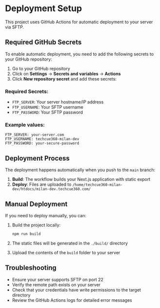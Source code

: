 # Deployment Setup

This project uses GitHub Actions for automatic deployment to your server via SFTP.

## Required GitHub Secrets

To enable automatic deployment, you need to add the following secrets to your GitHub repository:

1. Go to your GitHub repository
2. Click on **Settings** → **Secrets and variables** → **Actions**
3. Click **New repository secret** and add these secrets:

### Required Secrets:

- `FTP_SERVER`: Your server hostname/IP address
- `FTP_USERNAME`: Your SFTP username  
- `FTP_PASSWORD`: Your SFTP password

### Example values:
```
FTP_SERVER: your-server.com
FTP_USERNAME: techcue360-milan-dev
FTP_PASSWORD: your-secure-password
```

## Deployment Process

The deployment happens automatically when you push to the `main` branch:

1. **Build**: The workflow builds your Next.js application with static export
2. **Deploy**: Files are uploaded to `/home/techcue360-milan-dev/htdocs/milan-dev.techcue360.com/`

## Manual Deployment

If you need to deploy manually, you can:

1. Build the project locally:
   ```bash
   npm run build
   ```

2. The static files will be generated in the `./build/` directory

3. Upload the contents of the `build` folder to your server

## Troubleshooting

- Ensure your server supports SFTP on port 22
- Verify the remote path exists on your server
- Check that your credentials have write permissions to the target directory
- Review the GitHub Actions logs for detailed error messages
